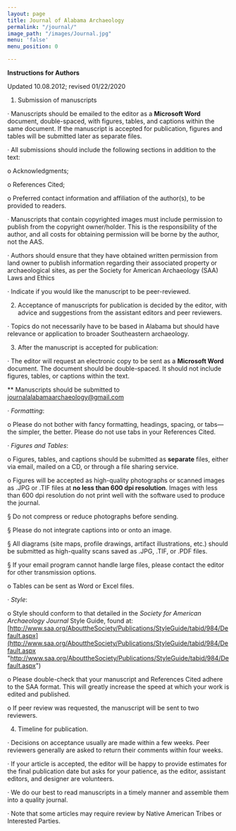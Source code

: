 ```yaml
---
layout: page
title: Journal of Alabama Archaeology
permalink: "/journal/"
image_path: "/images/Journal.jpg"
menu: 'false'
menu_position: 0

---
```

**Instructions for Authors**

Updated 10.08.2012; revised 01/22/2020

1) Submission of manuscripts

· Manuscripts should be emailed to the editor as a **Microsoft Word** document, double-spaced, with figures, tables, and captions within the same document. If the manuscript is accepted for publication, figures and tables will be submitted later as separate files.

· All submissions should include the following sections in addition to the text:

o Acknowledgments;

o References Cited;

o Preferred contact information and affiliation of the author(s), to be provided to readers.

· Manuscripts that contain copyrighted images must include permission to publish from the copyright owner/holder. This is the responsibility of the author, and all costs for obtaining permission will be borne by the author, not the AAS.

· Authors should ensure that they have obtained written permission from land owner to publish information regarding their associated property or archaeological sites, as per the Society for American Archaeology (SAA) Laws and Ethics

· Indicate if you would like the manuscript to be peer-reviewed.

2) Acceptance of manuscripts for publication is decided by the editor, with advice and suggestions from the assistant editors and peer reviewers.

· Topics do not necessarily have to be based in Alabama but should have relevance or application to broader Southeastern archaeology.

3) After the manuscript is accepted for publication:

· The editor will request an electronic copy to be sent as a **Microsoft Word** document. The document should be double-spaced. It should not include figures, tables, or captions within the text.

\** Manuscripts should be submitted to journalalabamaarchaeology@gmail.com

· _Formatting_:

o Please do not bother with fancy formatting, headings, spacing, or tabs—the simpler, the better. Please do not use tabs in your References Cited.

· _Figures and Tables_:

o Figures, tables, and captions should be submitted as **separate** files, either via email, mailed on a CD, or through a file sharing service.

o Figures will be accepted as high-quality photographs or scanned images as .JPG or .TIF files at **no less than 600 dpi resolution**. Images with less than 600 dpi resolution do not print well with the software used to produce the journal.

§ Do not compress or reduce photographs before sending.

§ Please do not integrate captions into or onto an image.

§ All diagrams (site maps, profile drawings, artifact illustrations, etc.) should be submitted as high-quality scans saved as .JPG, .TIF, or .PDF files.

§ If your email program cannot handle large files, please contact the editor for other transmission options.

o Tables can be sent as Word or Excel files.

· _Style_:

o Style should conform to that detailed in the _Society for American Archaeology Journal_ Style Guide, found at: [http://www.saa.org/AbouttheSociety/Publications/StyleGuide/tabid/984/Default.aspx](http://www.saa.org/AbouttheSociety/Publications/StyleGuide/tabid/984/Default.aspx "http://www.saa.org/AbouttheSociety/Publications/StyleGuide/tabid/984/Default.aspx")

o Please double-check that your manuscript and References Cited adhere to the SAA format. This will greatly increase the speed at which your work is edited and published.

o If peer review was requested, the manuscript will be sent to two reviewers.

4) Timeline for publication.

· Decisions on acceptance usually are made within a few weeks. Peer reviewers generally are asked to return their comments within four weeks.

· If your article is accepted, the editor will be happy to provide estimates for the final publication date but asks for your patience, as the editor, assistant editors, and designer are volunteers.

· We do our best to read manuscripts in a timely manner and assemble them into a quality journal.

· Note that some articles may require review by Native American Tribes or Interested Parties.